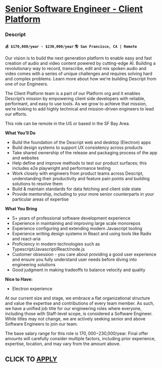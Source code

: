 # [Senior Software Engineer - Client Platform](https://www.remotewlb.com/apply/senior-software-engineer-client-platform)  
### Descript  
#### `💰 $170,000/year - $230,000/year` `🌎 San Francisco, CA | Remote`  

Our vision is to build the next generation platform to enable easy and fast creation of audio and video content powered by cutting-edge AI. Building a revolutionary way to record, transcribe, edit and mix spoken audio and video comes with a series of unique challenges and requires solving hard and complex problems. Learn more about how we're building Descript from one of our Engineers.

The Client Platform team is a part of our Platform org and it enables Descript’s mission by empowering client side developers with reliable, performant, and easy to use tools. As we grow to achieve that mission, we’re looking to add highly technical and mission-driven engineers to lead our efforts.

This role can be remote in the US or based in the SF Bay Area.

**What You’ll Do**

  * Build the foundation of the Descript web and desktop (Electron) apps
  * Build design systems to support UX consistency across products
  * Take shared ownership of the release and packaging process of the app and websites
  * Help define and improve methods to test our product surfaces; this includes e2e playwright and performance testing
  * Work closely with engineers from product teams across Descript, understanding their productivity and feature pain points and building solutions to resolve them
  * Build & maintain standards for data fetching and client side state
  * Provide mentorship, including to your more senior counterparts in your particular areas of expertise

**What You Bring**

  * 5+ years of professional software development experience
  * Experience in maintaining and improving large scale monorepos
  * Experience configuring and extending modern Javascript tooling
  * Experience writing design systems in React and using tools like Radix and react-aria
  * Proficiency in modern technologies such as Typescript/Javascript/React/node.js
  * Customer obsession - you care about providing a good user experience and ensure you fully understand user needs before diving into engineering solutions
  * Good judgment in making tradeoffs to balance velocity and quality

**Nice to Have:**

  * Electron experience

At our current size and stage, we embrace a flat organizational structure and value the expertise and contributions of every team member. As such, we have a unified job title for our engineering roles where everyone, including those with Staff-level scope, is considered a Software Engineer. While titles may not change, we are actively seeking senior and above Software Engineers to join our team.

The base salary range for this role is $170,000-$230,000/year. Final offer amounts will carefully consider multiple factors, including prior experience, expertise, location, and may vary from the amount above.

  
## CLICK TO [APPLY](https://www.remotewlb.com/apply/senior-software-engineer-client-platform)

